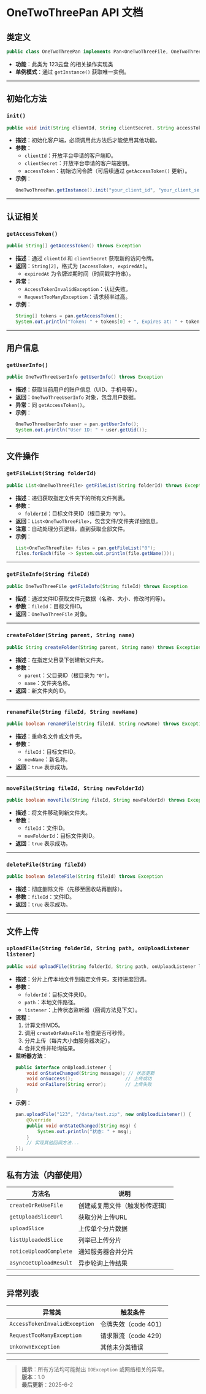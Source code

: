 # OneTwoThreePan API 文档

## 类定义
```java
public class OneTwoThreePan implements Pan<OneTwoThreeFile, OneTwoThreeUserInfo>
```
- **功能**：此类为 123云盘 的相关操作实现类
- **单例模式**：通过 `getInstance()` 获取唯一实例。

---

## 初始化方法

### `init()`
```java
public void init(String clientId, String clientSecret, String accessToken)
```
- **描述**：初始化客户端，必须调用此方法后才能使用其他功能。
- **参数**：
    - `clientId`：开放平台申请的客户端ID。
    - `clientSecret`：开放平台申请的客户端密钥。
    - `accessToken`：初始访问令牌（可后续通过 `getAccessToken()` 更新）。
- **示例**：
  ```java
  OneTwoThreePan.getInstance().init("your_client_id", "your_client_secret", "initial_token");
  ```

---

## 认证相关

### `getAccessToken()`
```java
public String[] getAccessToken() throws Exception
```
- **描述**：通过 `clientId` 和 `clientSecret` 获取新的访问令牌。
- **返回**：`String[2]`，格式为 `[accessToken, expiredAt]`。
    - `expiredAt` 为令牌过期时间（时间戳字符串）。
- **异常**：
    - `AccessTokenInvalidException`：认证失败。
    - `RequestTooManyException`：请求频率过高。
- **示例**：
  ```java
  String[] tokens = pan.getAccessToken();
  System.out.println("Token: " + tokens[0] + ", Expires at: " + tokens[1]);
  ```

---

## 用户信息

### `getUserInfo()`
```java
public OneTwoThreeUserInfo getUserInfo() throws Exception
```
- **描述**：获取当前用户的账户信息（UID、手机号等）。
- **返回**：`OneTwoThreeUserInfo` 对象，包含用户数据。
- **异常**：同 `getAccessToken()`。
- **示例**：
  ```java
  OneTwoThreeUserInfo user = pan.getUserInfo();
  System.out.println("User ID: " + user.getUid());
  ```

---

## 文件操作

### `getFileList(String folderId)`
```java
public List<OneTwoThreeFile> getFileList(String folderId) throws Exception
```
- **描述**：递归获取指定文件夹下的所有文件列表。
- **参数**：
    - `folderId`：目标文件夹ID（根目录为 `"0"`）。
- **返回**：`List<OneTwoThreeFile>`，包含文件/文件夹详细信息。
- **注意**：自动处理分页逻辑，直到获取全部文件。
- **示例**：
  ```java
  List<OneTwoThreeFile> files = pan.getFileList("0");
  files.forEach(file -> System.out.println(file.getName()));
  ```

---

### `getFileInfo(String fileId)`
```java
public OneTwoThreeFile getFileInfo(String fileId) throws Exception
```
- **描述**：通过文件ID获取文件元数据（名称、大小、修改时间等）。
- **参数**：`fileId`：目标文件ID。
- **返回**：`OneTwoThreeFile` 对象。

---

### `createFolder(String parent, String name)`
```java
public String createFolder(String parent, String name) throws Exception
```
- **描述**：在指定父目录下创建新文件夹。
- **参数**：
    - `parent`：父目录ID（根目录为 `"0"`）。
    - `name`：文件夹名称。
- **返回**：新文件夹的ID。

---

### `renameFile(String fileId, String newName)`
```java
public boolean renameFile(String fileId, String newName) throws Exception
```
- **描述**：重命名文件或文件夹。
- **参数**：
    - `fileId`：目标文件ID。
    - `newName`：新名称。
- **返回**：`true` 表示成功。

---

### `moveFile(String fileId, String newFolderId)`
```java
public boolean moveFile(String fileId, String newFolderId) throws Exception
```
- **描述**：将文件移动到新文件夹。
- **参数**：
    - `fileId`：文件ID。
    - `newFolderId`：目标文件夹ID。
- **返回**：`true` 表示成功。

---

### `deleteFile(String fileId)`
```java
public boolean deleteFile(String fileId) throws Exception
```
- **描述**：彻底删除文件（先移至回收站再删除）。
- **参数**：`fileId`：文件ID。
- **返回**：`true` 表示成功。

---

## 文件上传

### `uploadFile(String folderId, String path, onUploadListener listener)`
```java
public void uploadFile(String folderId, String path, onUploadListener listener) throws Exception
```
- **描述**：分片上传本地文件到指定文件夹，支持进度回调。
- **参数**：
    - `folderId`：目标文件夹ID。
    - `path`：本地文件路径。
    - `listener`：上传状态监听器（回调方法见下文）。
- **流程**：
    1. 计算文件MD5。
    2. 调用 `createOrReUseFile` 检查是否可秒传。
    3. 分片上传（每片大小由服务器决定）。
    4. 合并文件并轮询结果。
- **监听器方法**：
  ```java
  public interface onUploadListener {
      void onStateChanged(String message); // 状态更新
      void onSuccess();                   // 上传成功
      void onFailure(String error);       // 上传失败
  }
  ```
- **示例**：
  ```java
  pan.uploadFile("123", "/data/test.zip", new onUploadListener() {
      @Override
      public void onStateChanged(String msg) {
          System.out.println("状态: " + msg);
      }
      // 实现其他回调方法...
  });
  ```

---

## 私有方法（内部使用）

| 方法名                    | 说明              |
|------------------------|-----------------|
| `createOrReUseFile`    | 创建或复用文件（触发秒传逻辑） |
| `getUploadSliceUrl`    | 获取分片上传URL       |
| `uploadSlice`          | 上传单个分片数据        |
| `listUploadedSlice`    | 列举已上传分片         |
| `noticeUploadComplete` | 通知服务器合并分片       |
| `asyncGetUploadResult` | 异步轮询上传结果        |

---

## 异常列表

| 异常类                           | 触发条件           |
|-------------------------------|----------------|
| `AccessTokenInvalidException` | 令牌失效（code 401） |
| `RequestTooManyException`     | 请求限流（code 429） |
| `UnkonwnException`            | 其他未分类错误        |

---

> **提示**：所有方法均可能抛出 `IOException` 或网络相关的异常。  
> **版本**：1.0  
> **最后更新**：2025-6-2